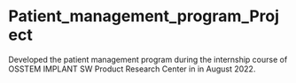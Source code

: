 # Patient_management_program_Project
Developed the patient management program during the internship course of OSSTEM IMPLANT SW Product Research Center in in August 2022.

